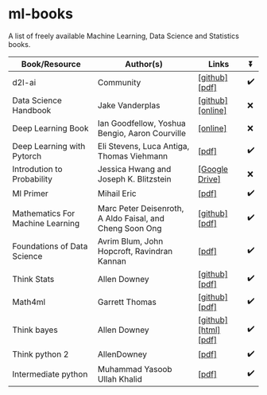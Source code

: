 # ml-books
A list of freely available Machine Learning, Data Science and Statistics books.

| Book/Resource| Author(s) | Links|:arrow_double_down:|
|-----------|----------------------------|-----------------------------------------------|---|
| d2l-ai| Community | [[github]](https://github.com/d2l-ai/d2l-en) [[pdf]](https://d2l.ai/d2l-en.pdf)|:heavy_check_mark:|
| Data Science Handbook|  Jake Vanderplas | [[github]](https://github.com/jakevdp/PythonDataScienceHandbook) [[online]](https://jakevdp.github.io/PythonDataScienceHandbook/)|:x:|
| Deep Learning Book| Ian Goodfellow, Yoshua Bengio, Aaron Courville | [[online]](https://www.deeplearningbook.org/)|:x:|
| Deep Learning with Pytorch|Eli Stevens, Luca Antiga, Thomas Viehmann| [[pdf]](https://pytorch.org/assets/deep-learning/Deep-Learning-with-PyTorch.pdf)|:heavy_check_mark:|
| Introdution to Probability| Jessica Hwang and Joseph K. Blitzstein | [[Google Drive]](https://drive.google.com/file/d/1VmkAAGOYCTORq1wxSQqy255qLJjTNvBI/view)|:x:|
|Ml Primer|Mihail Eric| [[pdf]](https://www.confetti.ai/assets/ml-primer/ml_primer.pdf) |:heavy_check_mark:|
|Mathematics For Machine Learning|Marc Peter Deisenroth, A Aldo Faisal, and Cheng Soon Ong|[[github]](https://github.com/mml-book/mml-book.github.io) [[pdf]](https://mml-book.github.io/book/mml-book.pdf)|:heavy_check_mark:|
|Foundations of Data Science|Avrim Blum, John Hopcroft, Ravindran Kannan| [[pdf]](https://www.cs.cornell.edu/jeh/book.pdf)|:heavy_check_mark:|
|Think Stats|Allen Downey|[[github]](https://github.com/AllenDowney/ThinkStats2) [[pdf]](https://greenteapress.com/thinkstats/thinkstats.pdf)|:heavy_check_mark:|
|Math4ml|Garrett Thomas|[[github]](https://github.com/gwthomas/math4ml) [[pdf]](https://gwthomas.github.io/docs/math4ml.pdf)|:heavy_check_mark:|
|Think bayes|Allen Downey|[[github]](https://github.com/AllenDowney/ThinkBayes) [[html]](http://www.greenteapress.com/thinkbayes/html/index.html) [[pdf]](http://www.greenteapress.com/thinkbayes/thinkbayes.pdf)|:heavy_check_mark:|
|Think python 2|AllenDowney|[[pdf]](http://greenteapress.com/thinkpython2/thinkpython2.pdf)|:heavy_check_mark:|
|Intermediate python|Muhammad Yasoob Ullah Khalid|[[pdf]](https://buildmedia.readthedocs.org/media/pdf/intermediatepythongithubio/latest/intermediatepythongithubio.pdf)|:heavy_check_mark:|
